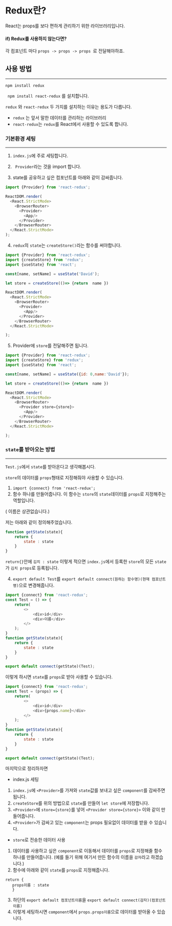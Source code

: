 # Redux란?


React는 props를 보다 편하게 관리하기 위한 라이브러리입니다.

#### if) Redux를 사용하지 않는다면? 

각 컴포넌트 마다 `props -> props -> props `로 전달해야하죠.

## 사용 방법

-----

` npm install redux `

` npm install react-redux`
를 설치합니다.

`redux` 와 `react-redux` 두 가지를 설치하는 이유는 용도가 다릅니다.

- `redux` 는 앞서 말한 데이터를 관리하는 라이브러리
- `react-redux`는 `redux`를 React에서 사용할 수 있도록 합니다.

### 기본환경 세팅

--------

1. `index.js`에 주로 세팅합니다.

2. ` Provider`라는 것을 import 합니다.
3. state를 공유하고 싶은 컴포넌트를 아래와 같이 감싸줍니다.

```javascript
import {Provider} from 'react-redux';

ReactDOM.render(
  <React.StrictMode>
    <BrowserRouter>
      <Provider>
        <App/>
      </Provider>
    </BrowserRouter>
  </React.StrictMode>
);
```
4. `redux`의 `state`는 `createStore()`라는 함수를 써야합니다.
```javascript
import {Provider} from 'react-redux';
import {createStore} from 'redux';
import {useState} from 'react';

const[name, setName] = useState('David');

let store = createStore(()=> {return  name })

ReactDOM.render(
  <React.StrictMode>
    <BrowserRouter>
      <Provider>
        <App/>
      </Provider>
    </BrowserRouter>
  </React.StrictMode>

);
```
5. Provider에 `store`를 전달해주면 됩니다.
```javascript
import {Provider} from 'react-redux';
import {createStore} from 'redux';
import {useState} from 'react';

const[name, setName] = useState({id: 0,name:'David'});

let store = createStore(()=> {return  name })

ReactDOM.render(
  <React.StrictMode>
    <BrowserRouter>
      <Provider store={store}>
        <App/>
      </Provider>
    </BrowserRouter>
  </React.StrictMode>

);
```

### `state`를 받아오는 방법

---------

`Test.js`에서 `state`를 받아온다고 생각해봅시다.

`store`의 데이터를 `props`형태로 지정해줘야 사용할 수 있습니다.

1. `import {connect} from 'react-redux';`
2. 함수 하나를 만들어줍니다.
이 함수는 `store`의 `state`데이터를 `props`로 지정해주는 역할입니다.

( 이름은 상관없습니다.)

저는 아래와 같이 정의해주었습니다.
```javascript
function getState(state){
    return {
        state : state
    }
}
```
`return{}`안에 `김치 : state` 이렇게 적으면 `index.js`에서 등록한 `store`의 모든 `state`가 `김치 props`로 등록됩니다.


4. `export default Test`를 `export default connect(원하는 함수명)(현재 컴포넌트 명)`으로 변경해줍니다.

```javascript
import {connect} from 'react-redux';
const Test = () => {
    return(
        <>
            <div>id</div>
            <div>이름</div>
        </>
    );
}
function getState(state){
    return {
        state : state
    }
}

export default connect(getState)(Test);
```

이렇게 하시면 `state`를 `props`로 받아 사용할 수 있습니다.

```javascript
import {connect} from 'react-redux';
const Test = (props) => {
    return(
        <>
            <div>id</div>
            <div>{props.name}</div>
        </>
    );
}
function getState(state){
    return {
        state : state
    }
}

export default connect(getState)(Test);
```

마지막으로 정리하자면
- index.js 세팅
1. `index.js`에 `<Provider>`를 가져와 `state`값를 보내고 싶은 `component`를 감싸주면 됩니다.
2. `createStore`를 위의 방법으로 `state`를 만들어 `let store`에 저장합니다.
3. `<Provider>`에 `store={store}`를 넣어 `<Provider store={store}>` 이와 같이 만들어줍니다.
4. `<Provider>`가 감싸고 있는 `component`는 props 필요없이 데이터를 받을 수 있습니다.

- `store`로 전송한 데이터 사용
1. 데이터를 사용하고 싶은 `component`로 이동해서 데이터를 `props`로 지정해줄 함수 하나를 만들어줍니다.
   (예를 들기 위해 여기서 만든 함수의 이름을 `감자`라고 하겠습니다.)
2. 함수에 아래와 같이 `state`를 `props`로 지정해줍니다.
````
return {
   props이름 : state
   }
````


3. 하단의 `export default 컴포넌트이름`을 `export default connect(감자)(컴포넌트이름)`
4. 이렇게 세팅하시면 `component`에서 `props.props이름`으로 데이터를 받아올 수 있습니다.
